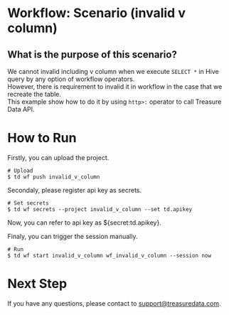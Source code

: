 # Workflow: Scenario (invalid v column)

## What is the purpose of this scenario?
We cannot invalid including v column when we execute `SELECT *` in Hive query by any option of workflow operators.  
However, there is requirement to invalid it in workflow in the case that we recreate the table.  
This example show how to do it by using `http>:` operator to call Treasure Data API.

# How to Run
Firstly, you can upload the project.

    # Upload
    $ td wf push invalid_v_column

Secondaly, please register api key as secrets.

    # Set secrets
    $ td wf secrets --project invalid_v_column --set td.apikey

Now, you can refer to api key as ${secret:td.apikey}.

Finaly, you can trigger the session manually.

    # Run
    $ td wf start invalid_v_column wf_invalid_v_column --session now


# Next Step

If you have any questions, please contact to support@treasuredata.com.
